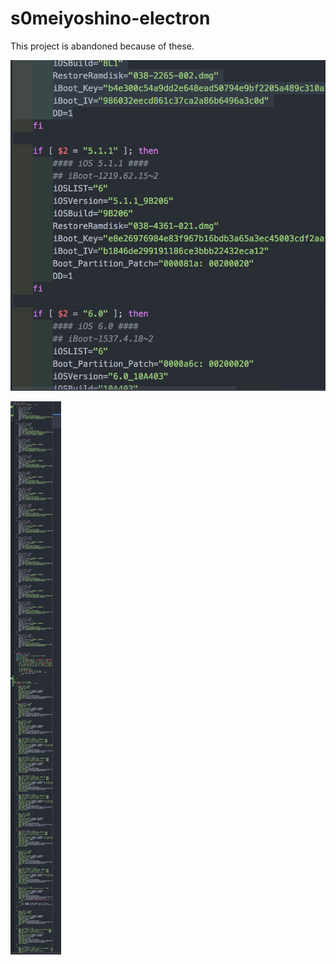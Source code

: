 # s0meiyoshino-electron

This project is abandoned because of these.

![1](abandoned1.png)

![2](abandoned2.png)
